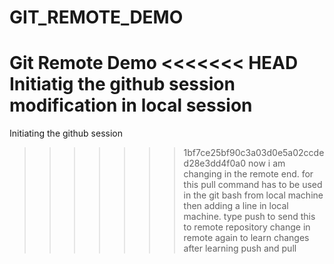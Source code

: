 # GIT_REMOTE_DEMO
Git Remote Demo
<<<<<<< HEAD
Initiatig the github session
modification in local session
=======
Initiating the github session
>>>>>>> 1bf7ce25bf90c3a03d0e5a02ccded28e3dd4f0a0
now i am changing in the remote end. for this pull command has to be used in the git bash from local machine
then adding a line in local machine. type push to send  this to remote repository
change in remote again to learn
changes after learning push and pull
